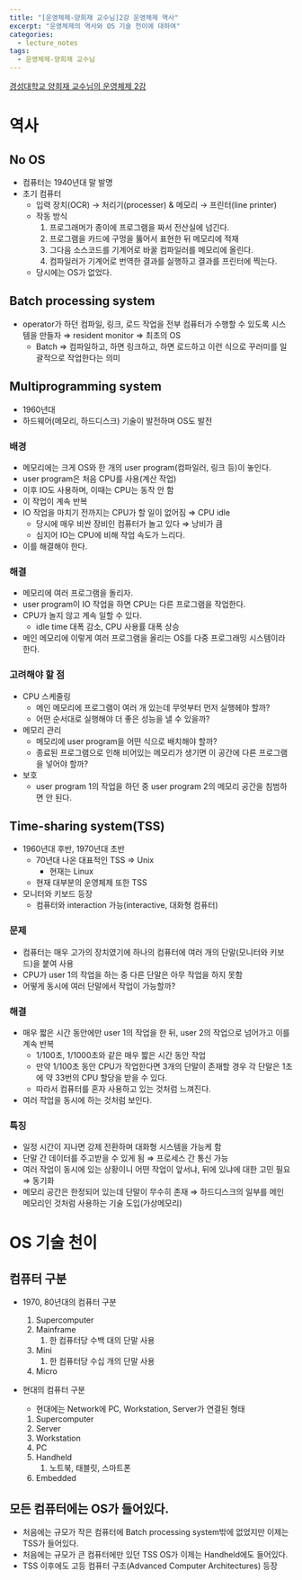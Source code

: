 ```yaml
---
title: "[운영체제-양희재 교수님]2강 운영체제 역사"
excerpt: "운영체제의 역사와 OS 기술 천이에 대하여"
categories:
  - lecture_notes
tags:
  - 운영체제-양희재 교수님
---
```


[경성대학교 양희재 교수님의 운영체제 2강](http://www.kocw.net/home/cview.do?lid=97e80bf1d7a0098f)

# 역사

## No OS

- 컴퓨터는 1940년대 말 발명
- 초기 컴퓨터
    - 입력 장치(OCR) → 처리기(processer) & 메모리 → 프린터(line printer)
    - 작동 방식
        1. 프로그래머가 종이에 프로그램을 짜서 전산실에 넘긴다. 
        2. 프로그램을 카드에 구멍을 뚫어서 표현한 뒤 메모리에 적재
        3. 그다음 소스코드를 기계어로 바꿀 컴파일러를 메모리에 올린다.
        4. 컴파일러가 기계어로 번역한 결과를 실행하고 결과를 프린터에 찍는다.
    - 당시에는 OS가 없었다.

## Batch processing system

- operator가 하던 컴파일, 링크, 로드 작업을 전부 컴퓨터가 수행할 수 있도록 시스템을 만들자 ⇒ resident monitor ⇒ 최초의 OS
    - Batch ⇒ 컴파일하고, 하면 링크하고, 하면 로드하고 이런 식으로 꾸러미를 일괄적으로 작업한다는 의미

## Multiprogramming system

- 1960년대
- 하드웨어(메모리, 하드디스크) 기술이 발전하며 OS도 발전

### 배경

- 메모리에는 크게 OS와 한 개의 user program(컴파일러, 링크 등)이 놓인다.
- user program은 처음 CPU를 사용(계산 작업)
- 이후 IO도 사용하며, 이때는 CPU는 동작 안 함
- 이 작업이 계속 반복
- IO 작업을 마치기 전까지는 CPU가 할 일이 없어짐 ⇒ CPU idle
    - 당시에 매우 비싼 장비인 컴퓨터가 놀고 있다 ⇒ 낭비가 큼
    - 심지어 IO는 CPU에 비해 작업 속도가 느리다.
- 이를 해결해야 한다.

### 해결

- 메모리에 여러 프로그램을 돌리자.
- user program이 IO 작업을 하면 CPU는 다른 프로그램을 작업한다.
- CPU가 놀지 않고 계속 일할 수 있다.
    - idle time 대폭 감소, CPU 사용률 대폭 상승
- 메인 메모리에 이렇게 여러 프로그램을 올리는 OS를 다중 프로그래밍 시스템이라 한다.

### 고려해야 할 점

- CPU 스케줄링
    - 메인 메모리에 프로그램이 여러 개 있는데 무엇부터 먼저 실행헤야 할까?
    - 어떤 순서대로 실행해야 더 좋은 성능을 낼 수 있을까?
- 메모리 관리
    - 메모리에 user program을 어떤 식으로 배치해야 할까?
    - 종료된 프로그램으로 인해 비어있는 메모리가 생기면 이 공간에 다른 프로그램을 넣어야 할까?
- 보호
    - user program 1의 작업을 하던 중 user program 2의 메모리 공간을 침범하면 안 된다.

## Time-sharing system(TSS)

- 1960년대 후반, 1970년대 초반
    - 70년대 나온 대표적인 TSS ⇒ Unix
        - 현재는 Linux
    - 현재 대부분의 운영체제 또한 TSS
- 모니터와 키보드 등장
    - 컴퓨터와 interaction 가능(interactive, 대화형 컴퓨터)

### 문제

- 컴퓨터는 매우 고가의 장치였기에 하나의 컴퓨터에 여러 개의 단말(모니터와 키보드)을 붙여 사용
- CPU가 user 1의 작업을 하는 중 다른 단말은 아무 작업을 하지 못함
- 어떻게 동시에 여러 단말에서 작업이 가능할까?

### 해결

- 매우 짧은 시간 동안에만 user 1의 작업을 한 뒤, user 2의 작업으로 넘어가고 이를 계속 반복
    - 1/100초, 1/1000초와 같은 매우 짧은 시간 동안 작업
    - 만약 1/100초 동안 CPU가 작업한다면 3개의 단말이 존재할 경우 각 단말은 1초에 약 33번의 CPU 할당을 받을 수 있다.
    - 따라서 컴퓨터를 혼자 사용하고 있는 것처럼 느껴진다.
- 여러 작업을 동시에 하는 것처럼 보인다.

### 특징

- 일정 시간이 지나면 강제 전환하며 대화형 시스템을 가능케 함
- 단말 간 데이터를 주고받을 수 있게 됨 ⇒ 프로세스 간 통신 가능
- 여러 작업이 동시에 있는 상황이니 어떤 작업이 앞서냐, 뒤에 있냐에 대한 고민 필요 ⇒ 동기화
- 메모리 공간은 한정되어 있는데 단말이 무수히 존재 ⇒ 하드디스크의 일부를 메인 메모리인 것처럼 사용하는 기술 도입(가상메모리)

# OS 기술 천이

## 컴퓨터 구분

- 1970, 80년대의 컴퓨터 구분
    1. Supercomputer
    2. Mainframe
        1. 한 컴퓨터당 수백 대의 단말 사용
    3. Mini
        1. 한 컴퓨터당 수십 개의 단말 사용
    4. Micro
- 현대의 컴퓨터 구분
    - 현대에는 Network에 PC, Workstation, Server가 연결된 형태
    
    1. Supercomputer
    2. Server
    3. Workstation
    4. PC
    5. Handheld
        1. 노트북, 태블릿, 스마트폰
    6. Embedded

## 모든 컴퓨터에는 OS가 들어있다.

- 처음에는 규모가 작은 컴퓨터에 Batch processing system밖에 없었지만 이제는 TSS가 들어있다.
- 처음에는 규모가 큰 컴퓨터에만 있던 TSS OS가 이제는 Handheld에도 들어있다.
- TSS 이후에도 고등 컴퓨터 구조(Advanced Computer Architectures) 등장